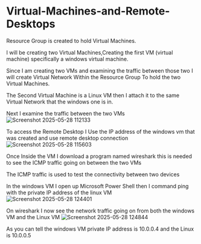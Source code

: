 # Virtual-Machines-and-Remote-Desktops
Resource Group is created to hold Virtual Machines.

I will be creating two Virtual Machines,Creating the first VM (virtual machine) specifically a windows virtual machine.

Since I am creating two VMs and examining the traffic between those two I will create Virtual Network Within the Resource Group To hold the two Virtual Machines.

The Second Virtual Machine is a Linux VM then I attach it to the same Virtual Network that the windows one is in.

Next I examine the traffic between the two VMs
![Screenshot 2025-05-28 112133](https://github.com/user-attachments/assets/8fdb0f2d-f68a-4be1-9258-6a29f33eb96b)

To access the Remote Desktop I Use the IP address of the windows vm that was created and use remote desktop connection 
![Screenshot 2025-05-28 115603](https://github.com/user-attachments/assets/d74d3573-c99f-4bbf-bfd1-2991af2b01fb)

Once Inside the VM I download a program named wireshark this is needed to see the ICMP traffic going on between the two VMs

The ICMP traffic is used to test the connectivity between two devices

In the windows VM I open up Microsoft Power Shell then I command ping with the private IP address of the linux VM
![Screenshot 2025-05-28 124401](https://github.com/user-attachments/assets/e4684d0f-f766-4586-8007-34a9f94c8562)

On wireshark I now see the network traffic going on from both the windows VM and the Linux VM 
![Screenshot 2025-05-28 124844](https://github.com/user-attachments/assets/2e752d72-9bc1-4247-a9e4-859d768e604d)

As you can tell the windows VM private IP address is 10.0.0.4 and the Linux is 10.0.0.5
